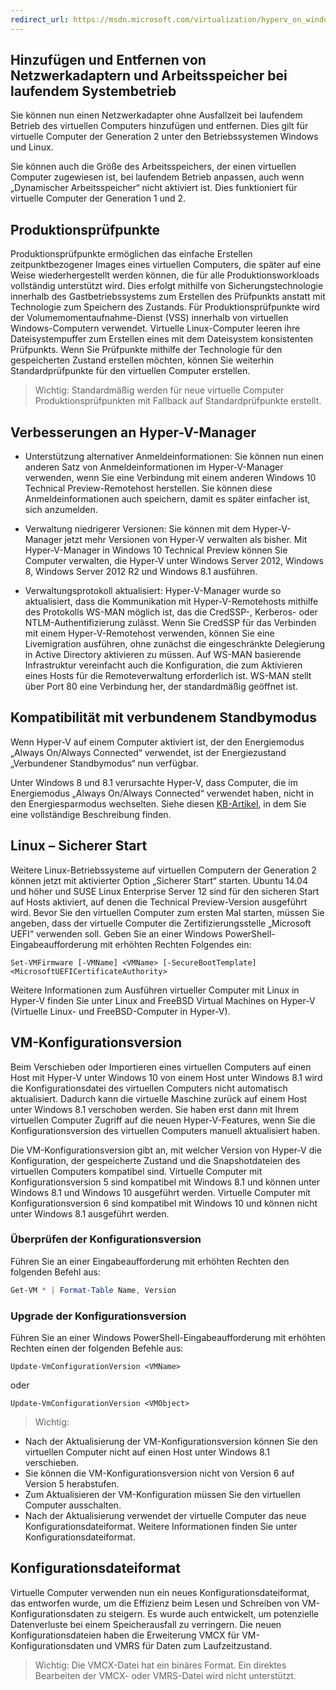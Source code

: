 ```yaml
---
redirect_url: https://msdn.microsoft.com/virtualization/hyperv_on_windows/windows_welcome
---
```


## Hinzufügen und Entfernen von Netzwerkadaptern und Arbeitsspeicher bei laufendem Systembetrieb

Sie können nun einen Netzwerkadapter ohne Ausfallzeit bei laufendem Betrieb des virtuellen Computers hinzufügen und entfernen. Dies gilt für virtuelle Computer der Generation 2 unter den Betriebssystemen Windows und Linux.

Sie können auch die Größe des Arbeitsspeichers, der einen virtuellen Computer zugewiesen ist, bei laufendem Betrieb anpassen, auch wenn „Dynamischer Arbeitsspeicher“ nicht aktiviert ist. Dies funktioniert für virtuelle Computer der Generation 1 und 2.

## Produktionsprüfpunkte

Produktionsprüfpunkte ermöglichen das einfache Erstellen zeitpunktbezogener Images eines virtuellen Computers, die später auf eine Weise wiederhergestellt werden können, die für alle Produktionsworkloads vollständig unterstützt wird. Dies erfolgt mithilfe von Sicherungstechnologie innerhalb des Gastbetriebssystems zum Erstellen des Prüfpunkts anstatt mit Technologie zum Speichern des Zustands. Für Produktionsprüfpunkte wird der Volumemomentaufnahme-Dienst (VSS) innerhalb von virtuellen Windows-Computern verwendet. Virtuelle Linux-Computer leeren ihre Dateisystempuffer zum Erstellen eines mit dem Dateisystem konsistenten Prüfpunkts. Wenn Sie Prüfpunkte mithilfe der Technologie für den gespeicherten Zustand erstellen möchten, können Sie weiterhin Standardprüfpunkte für den virtuellen Computer erstellen.


> <g id="1" ctype="x-strong">Wichtig:</g> Standardmäßig werden für neue virtuelle Computer Produktionsprüfpunkten mit Fallback auf Standardprüfpunkte erstellt.


## Verbesserungen an Hyper-V-Manager

- <g id="1" ctype="x-strong">Unterstützung alternativer Anmeldeinformationen</g>: Sie können nun einen anderen Satz von Anmeldeinformationen im Hyper-V-Manager verwenden, wenn Sie eine Verbindung mit einem anderen Windows 10 Technical Preview-Remotehost herstellen. Sie können diese Anmeldeinformationen auch speichern, damit es später einfacher ist, sich anzumelden.

- <g id="1" ctype="x-strong">Verwaltung niedrigerer Versionen</g>: Sie können mit dem Hyper-V-Manager jetzt mehr Versionen von Hyper-V verwalten als bisher. Mit Hyper-V-Manager in Windows 10 Technical Preview können Sie Computer verwalten, die Hyper-V unter Windows Server 2012, Windows 8, Windows Server 2012 R2 und Windows 8.1 ausführen.

- <g id="1" ctype="x-strong">Verwaltungsprotokoll aktualisiert</g>: Hyper-V-Manager wurde so aktualisiert, dass die Kommunikation mit Hyper-V-Remotehosts mithilfe des Protokolls WS-MAN möglich ist, das die CredSSP-, Kerberos- oder NTLM-Authentifizierung zulässt. Wenn Sie CredSSP für das Verbinden mit einem Hyper-V-Remotehost verwenden, können Sie eine Livemigration ausführen, ohne zunächst die eingeschränkte Delegierung in Active Directory aktivieren zu müssen. Auf WS-MAN basierende Infrastruktur vereinfacht auch die Konfiguration, die zum Aktivieren eines Hosts für die Remoteverwaltung erforderlich ist. WS-MAN stellt über Port 80 eine Verbindung her, der standardmäßig geöffnet ist.


## Kompatibilität mit verbundenem Standbymodus

Wenn Hyper-V auf einem Computer aktiviert ist, der den Energiemodus „Always On/Always Connected“ verwendet, ist der Energiezustand „Verbundener Standbymodus“ nun verfügbar.

Unter Windows 8 und 8.1 verursachte Hyper-V, dass Computer, die im Energiemodus „Always On/Always Connected“ verwendet haben, nicht in den Energiesparmodus wechselten. Siehe diesen [KB-Artikel](
https://support.microsoft.com/en-us/kb/2973536), in dem Sie eine vollständige Beschreibung finden.


## Linux – Sicherer Start

Weitere Linux-Betriebssysteme auf virtuellen Computern der Generation 2 können jetzt mit aktivierter Option „Sicherer Start“ starten. Ubuntu 14.04 und höher und SUSE Linux Enterprise Server 12 sind für den sicheren Start auf Hosts aktiviert, auf denen die Technical Preview-Version ausgeführt wird. Bevor Sie den virtuellen Computer zum ersten Mal starten, müssen Sie angeben, dass der virtuelle Computer die Zertifizierungsstelle „Microsoft UEFI“ verwenden soll. Geben Sie an einer Windows PowerShell-Eingabeaufforderung mit erhöhten Rechten Folgendes ein:

    Set-VMFirmware [-VMName] <VMName> [-SecureBootTemplate] <MicrosoftUEFICertificateAuthority>

Weitere Informationen zum Ausführen virtueller Computer mit Linux in Hyper-V finden Sie unter <g id="2CapsExtId1" ctype="x-link"><g id="2CapsExtId2" ctype="x-linkText">Linux and FreeBSD Virtual Machines on Hyper-V</g><g id="2CapsExtId3" ctype="x-title"></g></g> (Virtuelle Linux- und FreeBSD-Computer in Hyper-V).


## VM-Konfigurationsversion

Beim Verschieben oder Importieren eines virtuellen Computers auf einen Host mit Hyper-V unter Windows 10 von einem Host unter Windows 8.1 wird die Konfigurationsdatei des virtuellen Computers nicht automatisch aktualisiert. Dadurch kann die virtuelle Maschine zurück auf einem Host unter Windows 8.1 verschoben werden. Sie haben erst dann mit Ihrem virtuellen Computer Zugriff auf die neuen Hyper-V-Features, wenn Sie die Konfigurationsversion des virtuellen Computers manuell aktualisiert haben.

Die VM-Konfigurationsversion gibt an, mit welcher Version von Hyper-V die Konfiguration, der gespeicherte Zustand und die Snapshotdateien des virtuellen Computers kompatibel sind. Virtuelle Computer mit Konfigurationsversion 5 sind kompatibel mit Windows 8.1 und können unter Windows 8.1 und Windows 10 ausgeführt werden. Virtuelle Computer mit Konfigurationsversion 6 sind kompatibel mit Windows 10 und können nicht unter Windows 8.1 ausgeführt werden.

### Überprüfen der Konfigurationsversion

Führen Sie an einer Eingabeaufforderung mit erhöhten Rechten den folgenden Befehl aus:

``` PowerShell
Get-VM * | Format-Table Name, Version
```

### Upgrade der Konfigurationsversion

Führen Sie an einer Windows PowerShell-Eingabeaufforderung mit erhöhten Rechten einen der folgenden Befehle aus:

``` 
Update-VmConfigurationVersion <VMName>
```

oder

``` 
Update-VmConfigurationVersion <VMObject>
```

> <g id="1" ctype="x-strong">Wichtig:</g>

- Nach der Aktualisierung der VM-Konfigurationsversion können Sie den virtuellen Computer nicht auf einen Host unter Windows 8.1 verschieben.
- Sie können die VM-Konfigurationsversion nicht von Version 6 auf Version 5 herabstufen.
- Zum Aktualisieren der VM-Konfiguration müssen Sie den virtuellen Computer ausschalten.
- Nach der Aktualisierung verwendet der virtuelle Computer das neue Konfigurationsdateiformat. Weitere Informationen finden Sie unter <g id="2CapsExtId1" ctype="x-link"><g id="2CapsExtId2" ctype="x-linkText">Konfigurationsdateiformat</g><g id="2CapsExtId3" ctype="x-title"></g></g>.


## <g id="1" ctype="x-html"></g><g id="2" ctype="x-html"></g>Konfigurationsdateiformat

Virtuelle Computer verwenden nun ein neues Konfigurationsdateiformat, das entworfen wurde, um die Effizienz beim Lesen und Schreiben von VM-Konfigurationsdaten zu steigern. Es wurde auch entwickelt, um potenzielle Datenverluste bei einem Speicherausfall zu verringern. Die neuen Konfigurationsdateien haben die Erweiterung VMCX für VM-Konfigurationsdaten und VMRS für Daten zum Laufzeitzustand.

> <g id="1" ctype="x-strong">Wichtig:</g> Die VMCX-Datei hat ein binäres Format. Ein direktes Bearbeiten der VMCX- oder VMRS-Datei wird nicht unterstützt.





<!--HONumber=May16_HO1-->


